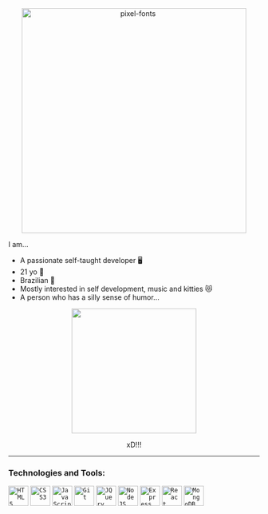 <div align="center">
  <img width="450px" src="https://fontmeme.com/permalink/220718/38d91b9821a364fbe96a18200c80ae78.png" alt="pixel-fonts" border="0">
</div>

I am...
- A passionate self-taught developer 🖥️
- 21 yo 💃
- Brazilian 🤟
- Mostly interested in self development, music and kitties 😻
- A person who has a silly sense of humor...

<div align="center">
  <img src="https://ahseeit.com//king-include/uploads/2021/01/103859274_174032017437423_4114046390534467243_n-8168050981.jpg" width="250">
  <p>xD!!!</p>
</div>

---

### Technologies and Tools:

<code><img width="40px" src="https://cdn.jsdelivr.net/gh/devicons/devicon/icons/html5/html5-plain-wordmark.svg" title = "HTML5"/></code>
<code><img width="40px" src="https://cdn.jsdelivr.net/gh/devicons/devicon/icons/css3/css3-plain-wordmark.svg" title = "CSS3"/></code>
<code><img width="40px" src="https://cdn.jsdelivr.net/gh/devicons/devicon/icons/javascript/javascript-plain.svg" title = "JavaScript"/></code> 
<code><img width="40px" src="https://cdn.jsdelivr.net/gh/devicons/devicon/icons/git/git-plain.svg" title = "Git"/></code>
<code><img width="40px" src="https://cdn.jsdelivr.net/gh/devicons/devicon/icons/jquery/jquery-plain-wordmark.svg" title = "JQuery"/></code>
<code><img width="40px" src="https://cdn.jsdelivr.net/gh/devicons/devicon/icons/nodejs/nodejs-plain-wordmark.svg" title = "NodeJS"/></code>
<code><img width="40px" src="https://cdn.jsdelivr.net/gh/devicons/devicon/icons/express/express-original.svg" title = "Express"/></code>
<code><img width="40px" src="https://cdn.jsdelivr.net/gh/devicons/devicon/icons/react/react-original-wordmark.svg" title = "React"/></code> 
<code><img width="40px" src="https://cdn.jsdelivr.net/gh/devicons/devicon/icons/mongodb/mongodb-plain-wordmark.svg" title = "MongoDB"/></code> 
